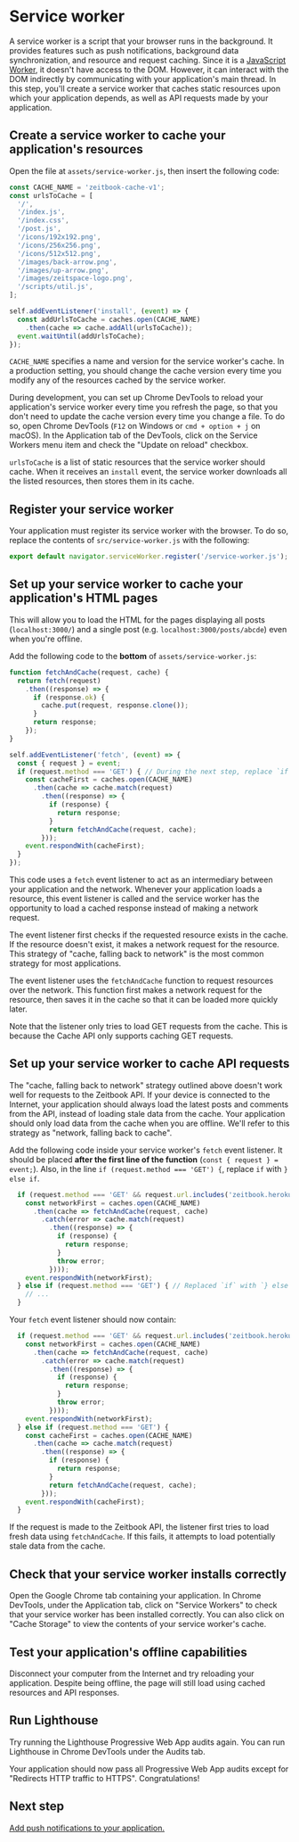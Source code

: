 # Service worker

A service worker is a script that your browser runs in the background. It provides features such as push notifications, background data synchronization, and resource and request caching. Since it is a [JavaScript Worker](https://www.html5rocks.com/en/tutorials/workers/basics/), it doesn't have access to the DOM. However, it can interact with the DOM indirectly by communicating with your application's main thread. In this step, you'll create a service worker that caches static resources upon which your application depends, as well as API requests made by your application.

## Create a service worker to cache your application's resources

Open the file at `assets/service-worker.js`, then insert the following code:

```javascript
const CACHE_NAME = 'zeitbook-cache-v1';
const urlsToCache = [
  '/',
  '/index.js',
  '/index.css',
  '/post.js',
  '/icons/192x192.png',
  '/icons/256x256.png',
  '/icons/512x512.png',
  '/images/back-arrow.png',
  '/images/up-arrow.png',
  '/images/zeitspace-logo.png',
  '/scripts/util.js',
];

self.addEventListener('install', (event) => {
  const addUrlsToCache = caches.open(CACHE_NAME)
    .then(cache => cache.addAll(urlsToCache));
  event.waitUntil(addUrlsToCache);
});
```

`CACHE_NAME` specifies a name and version for the service worker's cache. In a production setting, you should change the cache version every time you modify any of the resources cached by the service worker.

During development, you can set up Chrome DevTools to reload your application's service worker every time you refresh the page, so that you don't need to update the cache version every time you change a file. To do so, open Chrome DevTools (`F12` on Windows or `cmd + option + j` on macOS). In the Application tab of the DevTools, click on the Service Workers menu item and check the "Update on reload" checkbox.

`urlsToCache` is a list of static resources that the service worker should cache. When it receives an `install` event, the service worker downloads all the listed resources, then stores them in its cache.

## Register your service worker

Your application must register its service worker with the browser. To do so, replace the contents of `src/service-worker.js` with the following:

```javascript
export default navigator.serviceWorker.register('/service-worker.js');
```

## Set up your service worker to cache your application's HTML pages

This will allow you to load the HTML for the pages displaying all posts (`localhost:3000/`) and a single post (e.g. `localhost:3000/posts/abcde`) even when you're offline.

Add the following code to the **bottom** of `assets/service-worker.js`:

```javascript
function fetchAndCache(request, cache) {
  return fetch(request)
    .then((response) => {
      if (response.ok) {
        cache.put(request, response.clone());
      }
      return response;
    });
}

self.addEventListener('fetch', (event) => {
  const { request } = event;
  if (request.method === 'GET') { // During the next step, replace `if` with `} else if`
    const cacheFirst = caches.open(CACHE_NAME)
      .then(cache => cache.match(request)
        .then((response) => {
          if (response) {
            return response;
          }
          return fetchAndCache(request, cache);
        }));
    event.respondWith(cacheFirst);
  }
});
```

This code uses a `fetch` event listener to act as an intermediary between your application and the network. Whenever your application loads a resource, this event listener is called and the service worker has the opportunity to load a cached response instead of making a network request.

The event listener first checks if the requested resource exists in the cache. If the resource doesn't exist, it makes a network request for the resource. This strategy of "cache, falling back to network" is the most common strategy for most applications.

The event listener uses the `fetchAndCache` function to request resources over the network. This function first makes a network request for the resource, then saves it in the cache so that it can be loaded more quickly later.

Note that the listener only tries to load GET requests from the cache. This is because the Cache API only supports caching GET requests.

## Set up your service worker to cache API requests

The "cache, falling back to network" strategy outlined above doesn't work well for requests to the Zeitbook API. If your device is connected to the Internet, your application should always load the latest posts and comments from the API, instead of loading stale data from the cache. Your application should only load data from the cache when you are offline. We'll refer to this strategy as "network, falling back to cache".

Add the following code inside your service worker's `fetch` event listener. It should be placed **after the first line of the function** (`const { request } = event;`). Also, in the line `if (request.method === 'GET') {`, replace `if` with `} else if`.

```javascript
  if (request.method === 'GET' && request.url.includes('zeitbook.herokuapp.com')) {
    const networkFirst = caches.open(CACHE_NAME)
      .then(cache => fetchAndCache(request, cache)
        .catch(error => cache.match(request)
          .then((response) => {
            if (response) {
              return response;
            }
            throw error;
          })));
    event.respondWith(networkFirst);
  } else if (request.method === 'GET') { // Replaced `if` with `} else if`
    // ...
  }
```

Your `fetch` event listener should now contain:

```javascript
  if (request.method === 'GET' && request.url.includes('zeitbook.herokuapp.com')) {
    const networkFirst = caches.open(CACHE_NAME)
      .then(cache => fetchAndCache(request, cache)
        .catch(error => cache.match(request)
          .then((response) => {
            if (response) {
              return response;
            }
            throw error;
          })));
    event.respondWith(networkFirst);
  } else if (request.method === 'GET') {
    const cacheFirst = caches.open(CACHE_NAME)
      .then(cache => cache.match(request)
        .then((response) => {
          if (response) {
            return response;
          }
          return fetchAndCache(request, cache);
        }));
    event.respondWith(cacheFirst);
  }
```

If the request is made to the Zeitbook API, the listener first tries to load fresh data using `fetchAndCache`. If this fails, it attempts to load potentially stale data from the cache.

## Check that your service worker installs correctly

Open the Google Chrome tab containing your application. In Chrome DevTools, under the Application tab, click on "Service Workers" to check that your service worker has been installed correctly. You can also click on "Cache Storage" to view the contents of your service worker's cache.

## Test your application's offline capabilities

Disconnect your computer from the Internet and try reloading your application. Despite being offline, the page will still load using cached resources and API responses.

## Run Lighthouse

Try running the Lighthouse Progressive Web App audits again. You can run Lighthouse in Chrome DevTools under the Audits tab.

Your application should now pass all Progressive Web App audits except for "Redirects HTTP traffic to HTTPS". Congratulations!

## Next step

[Add push notifications to your application.](./03-push-notifications.md)
